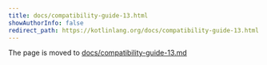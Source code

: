 ```yaml
---
title: docs/compatibility-guide-13.html
showAuthorInfo: false
redirect_path: https://kotlinlang.org/docs/compatibility-guide-13.html
---
```


The page is moved to [docs/compatibility-guide-13.md](docs/compatibility-guide-13.md)
